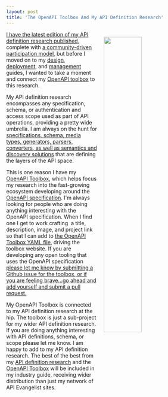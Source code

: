 ```yaml
---
layout: post
title: 'The OpenAPI Toolbox And My API Definition Research'
---
```

<p><a href="http://openapi.toolbox.apievangelist.com/"><img style="padding: 15px;" src="http://kinlane-productions.s3.amazonaws.com/api_evangelist_site/blog/open_api_toolbox_icons.png" alt="" width="45%" align="right" /></a></p>
<p><a href="http://definitions.apievangelist.com/guide/">I have the latest edition of my API definition research published</a>, complete with <a href="https://apievangelist.com/2017/03/20/a-community-strategy-for-my-api-definition-guide/">a community-driven participation model</a>, but before I moved on to my <a href="http://design.apievangelist.com/">design</a>, <a href="http://deployment.apievangelist.com/">deployment</a>, and <a href="http://mangement.apievangelist.com/">management</a> guides, I wanted to take a moment and connect my <a href="http://openapi.toolbox.apievangelist.com/">OpenAPI toolbox</a> to this research.</p>
<p>My API definition research encompasses any specification, schema, or authentication and access scope used as part of API operations, providing a pretty wide umbrella. I am always on the hunt for <a href="http://definitions.apievangelist.com/tools/">specifications, schema, media types, generators, parsers, converters, as well as semantics and discovery solutions</a> that are defining the layers of the API space.&nbsp;</p>
<p>This is one reason I have my <a href="http://openapi.toolbox.apievangelist.com/">OpenAPI Toolbox</a>, which helps focus my research into the fast-growing ecosystem developing around the <a href="https://github.com/OAI/OpenAPI-Specification">OpenAPI specification</a>. I'm always looking for people who are doing anything interesting with the OpenAPI specification. When I find one I get to work crafting &nbsp;a title, description, image, and project link so that I can add to&nbsp;<a href="https://github.com/kinlane/openapi-toolbox/blob/master/_data/tools.yaml">the OpenAPI Toolbox YAML file</a>, driving the toolbox website. If you are developing any open tooling that uses the OpenAPI specification <a href="https://github.com/kinlane/openapi-toolbox">please let me know by submitting a Github issue for the toolbox, or if you are feeling brave...go ahead and add yourself and submit a pull request.</a></p>
<p>My OpenAPI Toolbox is connected to my API definition research at the hip. The toolbox is just a sub-project for my wider API definition research. If you are doing anything interesting with API definitions, schema, or scope please let me know. I am happy to add to my API definition research. The best of the best from my <a href="http://definitions.apievangelist.com/">API definition research</a> and the <a href="http://openapi.toolbox.apievangelist.com/">OpenAPI Toolbox</a> will be included in my industry guide, receiving wider distribution than just my network of API Evangelist sites.</p>